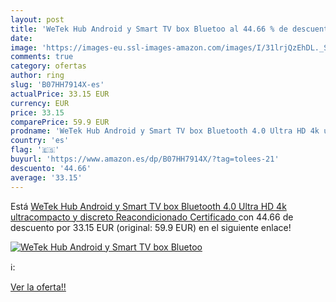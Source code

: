 ```yaml
---
layout: post
title: 'WeTek Hub Android y Smart TV box Bluetoo al 44.66 % de descuento'
date: 
image: 'https://images-eu.ssl-images-amazon.com/images/I/31lrjQzEhDL._SL200_.jpg'
comments: true
category: ofertas
author: ring
slug: 'B07HH7914X-es'
actualPrice: 33.15 EUR
currency: EUR
price: 33.15
comparePrice: 59.9 EUR
prodname: 'WeTek Hub Android y Smart TV box Bluetooth 4.0 Ultra HD 4k ultracompacto y discreto  Reacondicionado Certificado '
country: 'es'
flag: '🇪🇸'
buyurl: 'https://www.amazon.es/dp/B07HH7914X/?tag=tolees-21'
descuento: '44.66'
average: '33.15'
---
```


Está [WeTek Hub Android y Smart TV box Bluetooth 4.0 Ultra HD 4k ultracompacto y discreto  Reacondicionado Certificado ](https://www.amazon.es/dp/B07HH7914X/?tag=tolees-21) con 44.66 de descuento por 33.15 EUR (original: 59.9 EUR) en el siguiente enlace!

[![WeTek Hub Android y Smart TV box Bluetoo](https://images-eu.ssl-images-amazon.com/images/I/31lrjQzEhDL._SL200_.jpg)](https://www.amazon.es/dp/B07HH7914X/?tag=tolees-21)

ℹ️:


[Ver la oferta!!](https://www.amazon.es/dp/B07HH7914X/?tag=tolees-21)

